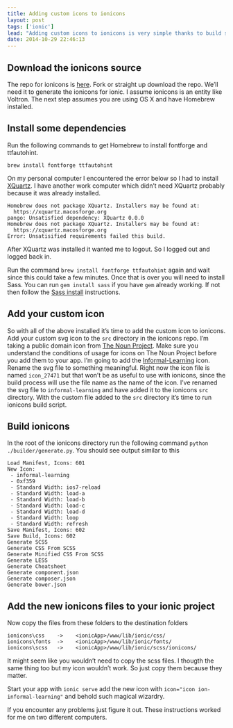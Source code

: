 ```yaml
---
title: Adding custom icons to ionicons
layout: post
tags: ['ionic']
lead: "Adding custom icons to ionicons is very simple thanks to build scripts provided with the ionicons sources. I have listed out the basic steps to get a custom icon working natively with ionic"
date: 2014-10-29 22:46:13
---
```


## Download the ionicons source
The repo for ionicons is [here](https://github.com/driftyco/ionicons). Fork or straight up download the repo. We’ll need it to generate the ionicons for ionic. I assume ionicons is an entity like Voltron. The next step assumes you are using OS X and have Homebrew installed.

## Install some dependencies
Run the following commands to get Homebrew to install fontforge and ttfautohint. 

`brew install fontforge ttfautohint`

On my personal computer I encountered the error below so I had to install [XQuartz](https://xquartz.macosforge.org). I have another work computer which didn’t need XQuartz probably because it was already installed.

```
Homebrew does not package XQuartz. Installers may be found at:
  https://xquartz.macosforge.org
pango: Unsatisfied dependency: XQuartz 0.0.0
Homebrew does not package XQuartz. Installers may be found at:
  https://xquartz.macosforge.org
Error: Unsatisified requirements failed this build.
```

After XQuartz was installed it wanted me to logout. So I logged out and logged back in.

Run the command `brew install fontforge ttfautohint` again and wait since this could take a few minutes. Once that is over you will need to install Sass. You can run `gem install sass` if you have `gem` already working. If not then follow the [Sass install](http://sass-lang.com/install) instructions.

## Add your custom icon
So with all of the above installed it’s time to add the custom icon to ionicons. Add your custom svg icon to the `src` directory in the ionicons repo. I’m taking a public domain icon from [The Noun Project](http://thenounproject.com). Make sure you understand the conditions of usage for icons on The Noun Project before you add them to your app. I’m going to add the [Informal-Learning](http://thenounproject.com/term/informal-learning/27471/) icon. Rename the svg file to something meaningful. Right now the icon file is named `icon_27471` but that won’t be as useful to use with ionicons, since the build process will use the file name as the name of the icon. I’ve renamed the svg file to `informal-learning` and have added it to the ionicons `src` directory. With the custom file added to the `src` directory it’s time to run ionicons build script.

## Build ionicons
In the root of the ionicons directory run the following command `python ./builder/generate.py`. You should see output similar to this
```
Load Manifest, Icons: 601
New Icon: 
 - informal-learning
 - 0xf359
 - Standard Width: ios7-reload
 - Standard Width: load-a
 - Standard Width: load-b
 - Standard Width: load-c
 - Standard Width: load-d
 - Standard Width: loop
 - Standard Width: refresh
Save Manifest, Icons: 602
Save Build, Icons: 602
Generate SCSS
Generate CSS From SCSS
Generate Minified CSS From SCSS
Generate LESS
Generate Cheatsheet
Generate component.json
Generate composer.json
Generate bower.json
```

## Add the new ionicons files to your ionic project
Now copy the files from these folders to the destination folders
```
ionicons\css    ->    <ionicApp>/www/lib/ionic/css/
ionicons\fonts  ->    <ionicApp>/www/lib/ionic/fonts/
ionicons\scss   ->    <ionicApp>/www/lib/ionic/scss/ionicons/
```
It might seem like you wouldn’t need to copy the scss files. I thougth the same thing too but my icon wouldn’t work. So just copy them because they matter.

Start your app with `ionic serve` add the new icon with `icon="icon ion-informal-learning"` and behold such magical wizardry.

If you encounter any problems just figure it out. These instructions worked for me on two different computers.
